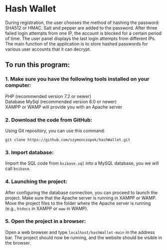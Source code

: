 # Hash Wallet</br>

During registration, the user chooses the method of hashing the password: SHA512 or HMAC. Salt and pepper are added to the password. After three failed login attempts from one IP, the account is blocked for a certain period of time. The user panel displays the last login attempts from different IPs. The main function of the application is to store hashed passwords for various user accounts that it can decrypt.

## To run this program:</br>

### 1. Make sure you have the following tools installed on your computer:</br>

PHP (recommended version 7.2 or newer)</br>
Database MySql (recommended version 8.0 or newer)</br>
XAMPP or WAMP will provide you with an Apache server</br>

### 2. Download the code from GitHub:</br>

Using Git repository, you can use this command:

    git clone https://github.com/szymonczopek/hashWallet.git

### 3. Import database:

Import the SQL code from `bsibase.sql` into a MySQL database, you we will call `bsibase`.

### 4. Launching the project:</br>

After configuring the database connection, you can proceed to launch the project. Make sure that the Apache server is running in XAMPP or WAMP. Move the project files to the folder where the Apache server is running (e.g., `htdocs` in XAMPP or `www` in WAMP).

### 5. Open the project in a browser:</br>

Open a web browser and type `localhost/hashWallet-main` in the address bar. The project should now be running, and the website should be visible in the browser.
